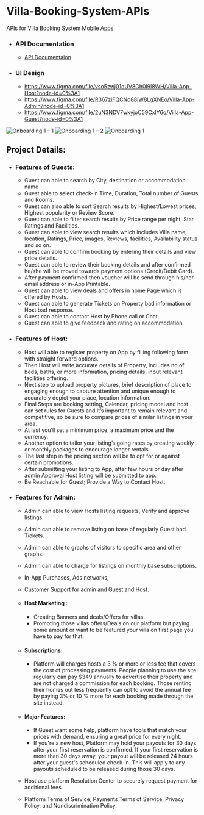 # Villa-Booking-System-APIs
APIs for Villa Booking System Mobile Apps.

-   ### API Documentation 
    - [API Documentaion](https://vivacious-tan-button.cyclic.app/api-docs/)

-   ### UI Design
    -   https://www.figma.com/file/vso5zwj01oUV8Gh0l9l8WH/Villa-App-Host?node-id=0%3A1
    -   https://www.figma.com/file/R367ziFQCNo88jW8LgXNEo/Villa-App-Admin?node-id=0%3A1
    -   https://www.figma.com/file/2uN3NDV7wkyjoC59CxlY6q/Villa-App-Guest?node-id=0%3A1

![Onboarding 1 – 1](https://user-images.githubusercontent.com/46489315/128313815-559dee18-5674-45db-b557-54132601c882.png)
![Onboarding 1 – 2](https://user-images.githubusercontent.com/46489315/128313855-fa62de39-19ab-417c-85cb-51679ef6b23f.png)
![Onboarding 1](https://user-images.githubusercontent.com/46489315/128314047-a4a1f407-8c05-45fd-b034-adc66070ff02.png)


## Project Details:

-   ### Features of Guests:

    -   Guest can able to search by City, destination or accommodation name
    -	Guest able to select check-in Time, Duration, Total number of Guests and          Rooms.
    -	Guest can also able to sort Search results by Highest/Lowest prices, Highest popularity or Review Score.
    -	Guest can able to filter search results by Price range per night, Star Ratings and Facilities.
    -	Guest can able to view search results which includes Villa name, location, Ratings, Price, images, Reviews, facilities, Availability status and so on. 
    -	Guest can able to confirm booking by entering their details and view price details.
    -	Guest can able to review their booking details and after confirmed he/she will be moved towards payment options (Credit/Debit Card).
    -	After payment confirmed then voucher will be send through his/her email address or in-App Printable.
    -	Guest can able to view deals and offers in home Page which is offered by Hosts.
    -	Guest can able to generate Tickets on Property bad information or Host bad response.
    -	Guest can able to contact Host by Phone call or Chat.
    -	Guest can able to give feedback and rating on accommodation.

-   ###  Features of Host:
    -	Host will able to register property on App by filling following form with straight forward options.
    -	Then Host will write accurate details of Property, includes no of beds, baths, or more information, pricing details, input relevant facilities offering.
    -	Next step to upload property pictures, brief description of place to engaging enough to capture attention and unique enough to accurately depict your place, location information.
    -	Final Steps are booking setting, Calendar, pricing model and host can set rules for Guests and It’s important to remain relevant and competitive, so be sure to compare prices of similar listings in your area.
    -	At last you’ll set a minimum price, a maximum price and the currency.
    -	Another option to tailor your listing’s going rates by creating weekly or monthly packages to encourage longer rentals.
    -	The last step in the pricing section will be to opt for or against certain promotions.
    -	After submitting your listing to App, after few hours or day after admin Approval Host listing will be submitted to app.
    -  	Be Reachable for Guest; Provide a Way to Contact Host.

-   ### Features for Admin:

    -	Admin can able to view Hosts listing requests, Verify and approve listings.
    -	Admin can able to remove listing on base of regularly Guest bad Tickets.
    -	Admin can able to graphs of visitors to specific area and other graphs.
    -	Admin can able to charge for listings on monthly base subscriptions.
    -	In-App Purchases, Ads networks,
    -	Customer Support for admin and Guest and Host.

    -   #### Host Marketing : 

        -	Creating Banners and deals/Offers for villas. 
        -	Promoting those villas offers/Deals on our platform but paying some amount or want to be featured your villa on first page you have to pay for that. 

    -   #### Subscriptions: 
        -	Platform will charges hosts a 3 % or more or less fee that covers the cost of processing payments. People planning to use the site regularly can pay $349 annually to advertise their property and are not charged a commission for each booking. Those renting their homes out less frequently can opt to avoid the annual fee by paying 3% or 10 % more for each booking made through the site instead. 

    -   #### Major Features: 
        -	If Guest want some help, platform have tools that match your prices with demand, ensuring a great price for every night. 
        -	 If you're a new host, Platform may hold your payouts for 30 days after your first reservation is confirmed. If your first reservation is more than 30 days away, your payout will be released 24 hours after your guest's scheduled check-in. This will apply to any payouts scheduled to be released during those 30 days. 
    -	 Host use platform Resolution Center to securely request payment for additional fees. 
    -	 Platform Terms of Service, Payments Terms of Service, Privacy Policy, and Nondiscrimination Policy.
